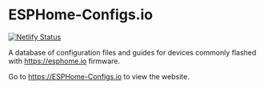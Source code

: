 # ESPHome-Configs.io

[![Netlify Status](https://api.netlify.com/api/v1/badges/0188fbc8-e2bc-4940-96db-4db3552bc8ed/deploy-status)](https://app.netlify.com/sites/esphome-configs/deploys)

A database of configuration files and guides for devices commonly flashed with https://esphome.io firmware.

Go to https://ESPHome-Configs.io to view the website.
